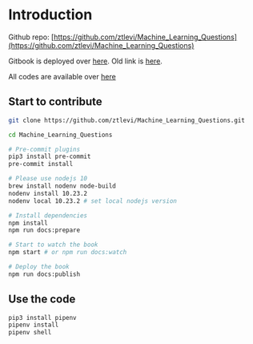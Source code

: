 # Introduction

Github repo: [https://github.com/ztlevi/Machine_Learning_Questions](https://github.com/ztlevi/Machine_Learning_Questions)

Gitbook is deployed over [here](https://ztlevi.gitbook.io/ml-101). Old link is [here](https://git.io/fj0yP).

All codes are available over [here](https://github.com/ztlevi/Machine_Learning_Questions/tree/master/codes)

## Start to contribute

```bash
git clone https://github.com/ztlevi/Machine_Learning_Questions.git

cd Machine_Learning_Questions

# Pre-commit plugins
pip3 install pre-commit
pre-commit install

# Please use nodejs 10
brew install nodenv node-build
nodenv install 10.23.2
nodenv local 10.23.2 # set local nodejs version

# Install dependencies
npm install
npm run docs:prepare

# Start to watch the book
npm start # or npm run docs:watch

# Deploy the book
npm run docs:publish
```

## Use the code

```bash
pip3 install pipenv
pipenv install
pipenv shell
```
